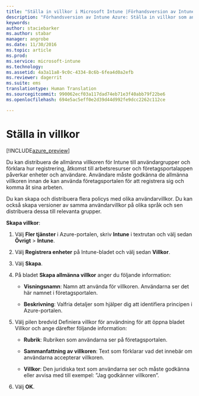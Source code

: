 ```yaml
---
title: "Ställa in villkor i Microsoft Intune |Förhandsversion av Intune Azure | Microsoft Docs"
description: "Förhandsversion av Intune Azure: Ställa in villkor som användarna ser i företagsportalen för Intune. "
keywords: 
author: staciebarker
ms.author: stabar
manager: angrobe
ms.date: 11/30/2016
ms.topic: article
ms.prod: 
ms.service: microsoft-intune
ms.technology: 
ms.assetid: 4a3a11a8-9c0c-4334-8c6b-6fea4d0a2efb
ms.reviewer: dagerrit
ms.suite: ems
translationtype: Human Translation
ms.sourcegitcommit: 990062ecf03a117dad74eb71e3f40abb79f22be6
ms.openlocfilehash: 694e5ac5eff0e2d39d44d992fe9dcc2262c112ce

---
```


# <a name="set-terms-and-conditions"></a>Ställa in villkor 

[!INCLUDE[azure_preview](../includes/azure_preview.md)]

Du kan distribuera de allmänna villkoren för Intune till användargrupper och förklara hur registrering, åtkomst till arbetsresurser och företagsportalappen påverkar enheter och användare. Användare måste godkänna de allmänna villkoren innan de kan använda företagsportalen för att registrera sig och komma åt sina arbeten.

Du kan skapa och distribuera flera policys med olika användarvillkor. Du kan också skapa versioner av samma användarvillkor på olika språk och sen distribuera dessa till relevanta grupper.

**Skapa villkor**:

1. Välj **Fler tjänster** i Azure-portalen, skriv **Intune** i textrutan och välj sedan **Övrigt** > **Intune**.

2. Välj **Registrera enheter** på Intune-bladet och välj sedan **Villkor**.

3. Välj **Skapa**.

4. På bladet **Skapa allmänna villkor** anger du följande information:

   - **Visningsnamn**: Namn att använda för villkoren. Användarna ser det här namnet i företagsportalen.

   - **Beskrivning**: Valfria detaljer som hjälper dig att identifiera principen i Azure-portalen.

5. Välj pilen bredvid Definiera villkor för användning för att öppna bladet Villkor och ange därefter följande information:

   - **Rubrik**: Rubriken som användarna ser på företagsportalen.

   - **Sammanfattning av villkoren**: Text som förklarar vad det innebär om användarna accepterar villkoren.

   - **Villkor**: Den juridiska text som användarna ser och måste godkänna eller avvisa med till exempel: ”Jag godkänner villkoren”.

6. Välj **OK**.



<!--HONumber=Feb17_HO1-->


